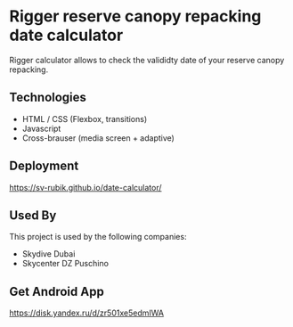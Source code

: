 # Rigger reserve canopy repacking date calculator

Rigger calculator allows to check the valididty date of your reserve canopy repacking. 

## Technologies

- HTML / CSS (Flexbox, transitions)
- Javascript
- Cross-brauser (media screen + adaptive)

## Deployment

https://sv-rubik.github.io/date-calculator/

## Used By

This project is used by the following companies:

- Skydive Dubai
- Skycenter DZ Puschino

## Get Android App 
https://disk.yandex.ru/d/zr501xe5edmIWA

